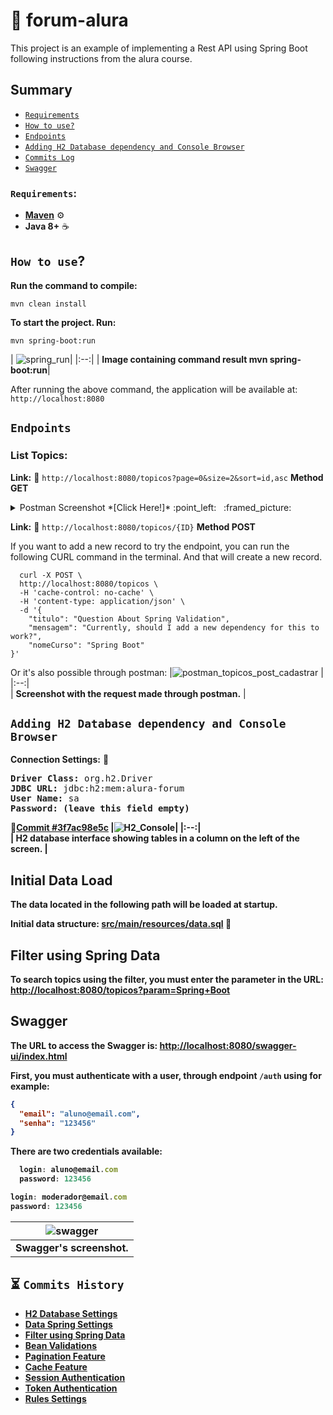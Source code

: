 # :dart: forum-alura
This project is an example of implementing a Rest API using Spring Boot following instructions from the alura course.

## Summary
*   [`Requirements`](#requirements)
*   [`How to use?`](#how-to-use)
*   [`Endpoints`](#endpoints)
*   [`Adding H2 Database dependency and Console Browser`](#adding-h2-database-dependency-and-console-browser)
*   [`Commits Log`](commits-history)
*   [`Swagger`](swagger)

### `Requirements`:
- [**Maven**](https://maven.apache.org/install.html) :gear:
- **Java 8+** :coffee:

## `How to use`?
**Run the command to compile:<p>**
`mvn clean install`


**To start the project. Run:** <p>
`mvn spring-boot:run`<p>
| ![spring_run](https://user-images.githubusercontent.com/1026153/143613408-70c527df-9d7b-400b-87f1-8e844b55c82d.png)|
|:--:|
| <b>Image containing command result mvn spring-boot:run</b>|


After running the above command, the application will be available at: `http://localhost:8080`

## `Endpoints`
### **List Topics:**<p>
**Link:** :link: `http://localhost:8080/topicos?page=0&size=2&sort=id,asc` **Method GET**<p>

<details>
<summary>Postman Screenshot *[Click Here!]* :point_left: &nbsp; :framed_picture:</summary>
  
  |![Screenshot_03_12_21_23_00](https://user-images.githubusercontent.com/1026153/144692974-19309201-1fbb-43da-b7d1-c38f702a5582.png)|
  |:--:|
  | <b>Postman Screenshot with Request Result</b>|
</details>


**Link:** :link: `http://localhost:8080/topicos/{ID}` **Method POST**<p>
  If you want to add a new record to try the endpoint, you can run the following CURL command in the terminal. And that will create a new record.
```
  curl -X POST \
  http://localhost:8080/topicos \
  -H 'cache-control: no-cache' \
  -H 'content-type: application/json' \
  -d '{
    "titulo": "Question About Spring Validation",
    "mensagem": "Currently, should I add a new dependency for this to work?",
    "nomeCurso": "Spring Boot"
}'
```
Or it's also possible through postman:
|![postman_topicos_post_cadastrar](https://user-images.githubusercontent.com/1026153/144537417-3a8a81a8-fa61-44fb-b64e-d59149583ac4.png) |
|:--:|  
| <b>Screenshot with the request made through postman.</b> |

## `Adding H2 Database dependency and Console Browser`
**Connection Settings:** :game_die:

<pre>
<b>Driver Class:</b> org.h2.Driver
<b>JDBC URL:</b> jdbc:h2:mem:alura-forum
<b>User Name:</b> sa
<b>Password: (leave this field empty)
</pre>

:link:[Commit #3f7ac98e5c](https://github.com/rogeriofonseca/forum-alura/commit/3f7ac98e5c88a79f8304d71b47c560b476ea5d4a)
|![H2_Console](https://user-images.githubusercontent.com/1026153/143659243-bdb8c45d-95f1-4e53-b578-9bf2127fcc41.png)|
|:--:|  
| <b>H2 database interface showing tables in a column on the left of the screen.</b> |

## Initial Data Load

The data located in the following path will be loaded at startup.

**Initial data structure:** [src/main/resources/data.sql](https://github.com/rogeriofonseca/forum-alura/blob/main/src/main/resources/data.sql) :page_facing_up:

## Filter using Spring Data

To search topics using the filter, you must enter the parameter in the URL:
[http://localhost:8080/topicos?param=Spring+Boot](http://localhost:8080/topicos?param=Spring+Boot)

## Swagger

The URL to access the Swagger is:
[http://localhost:8080/swagger-ui/index.html](http://localhost:8080/swagger-ui/index.html)

First, you must authenticate with a user, through endpoint `/auth` using for example:
```json
{
  "email": "aluno@email.com",
  "senha": "123456"
}
```

There are two credentials available:<br>
```javascript
  login: aluno@email.com
  password: 123456
```
```javascript
login: moderador@email.com
password: 123456
```


|![swagger](https://user-images.githubusercontent.com/1026153/159200093-ceef48ba-7be8-4ec8-b568-4166950fe615.png) |
|:--:|  
| <b>Swagger's screenshot.</b> |

## :hourglass_flowing_sand: `Commits History`
* [H2 Database Settings](https://github.com/rogeriofonseca/forum-alura/commit/3f7ac98e5c88a79f8304d71b47c560b476ea5d4a)
* [Data Spring Settings](https://github.com/rogeriofonseca/forum-alura/commit/e1cc0a9db84477b53065cdb2bfac54433dda694a)
* [Filter using Spring Data](https://github.com/rogeriofonseca/forum-alura/commit/07c7d303a4b784cbdca83aad5e0da86f2c14df75)
* [Bean Validations](https://github.com/rogeriofonseca/forum-alura/commit/496d6948724172c06126ee96cd764351ad807fe2)
* [Pagination Feature](https://github.com/rogeriofonseca/forum-alura/commit/2231ef2b34eea9549a4ffa04a7a12d516ac531f1)
* [Cache Feature](https://github.com/rogeriofonseca/forum-alura/commit/48934f6f282ce331825290611511f0c7aed20c52)
* [Session Authentication](https://github.com/rogeriofonseca/forum-alura/commit/2fb577a64c1309edaf653c92406319f0047451d5)
* [Token Authentication](https://github.com/rogeriofonseca/forum-alura/commit/31965d0a5bebcfc218cbf22ec1e104aa6c4bc7c2)
* [Rules Settings](https://github.com/rogeriofonseca/forum-alura/commit/ccdca1dcb6202e7db0c12cc28bb8542f2164d427)
